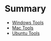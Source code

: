# Summary

* [Windows Tools](c1_windows_tools.md)
* [Mac Tools](c2_mac_tools.md)
* [Ubuntu Tools](c3_ubuntu_tools.md)

